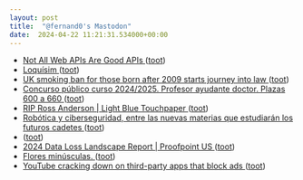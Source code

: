 ```yaml
---
layout: post
title:  "@fernand0's Mastodon"
date:  2024-04-22 11:21:31.534000+00:00
---
```

*  [Not All Web APIs Are Good APIs ](https://daringfireball.net/linked/2024/04/16/not-all-web-apis-are-good-api) ([toot](https://mastodon.social/@fernand0/112314606651354661))
*  [Loquísim ](https://mastodon.social/@fernand0/112314506123225690) ([toot](https://mastodon.social/@fernand0/112314506123225690))
*  [UK smoking ban for those born after 2009 starts journey into law ](https://www.bbc.com/news/uk-politics-6861543) ([toot](https://mastodon.social/@fernand0/112314301088438858))
*  [Concurso público curso 2024/2025. Profesor ayudante doctor. Plazas 600 a 660 ](https://recursoshumanos.unizar.es/convocatorias/personal-docente-contratado/21887) ([toot](https://mastodon.social/@fernand0/112314077610140073))
*  [RIP Ross Anderson \| Light Blue Touchpaper ](https://www.lightbluetouchpaper.org/2024/03/29/rip-ross-anderson) ([toot](https://mastodon.social/@fernand0/112313941483448814))
*  [Robótica y ciberseguridad, entre las nuevas materias que estudiarán los futuros cadetes  ](https://www.heraldo.es/noticias/aragon/2024/04/15/nuevo-grado-defensa-seguridad-materias-universidad-zaragoza-1726502.html) ([toot](https://mastodon.social/@fernand0/112312344507382585))
*  [ ](https://mastodon.social/users/fernand0/statuses/112310567066790766/activity) ([toot](https://mastodon.social/users/fernand0/statuses/112310567066790766/activity))
*  [2024 Data Loss Landscape Report \| Proofpoint US ](https://www.proofpoint.com/us/resources/threat-reports/data-loss-landscap) ([toot](https://mastodon.social/@fernand0/112310300375297799))
*  [Flores minúsculas. ](https://avecesunafoto.wordpress.com/2024/04/21/flores-minusculas) ([toot](https://mastodon.social/@fernand0/112310140126237873))
*  [YouTube cracking down on third-party apps that block ads ](https://9to5google.com/2024/04/15/youtube-app-block-ads) ([toot](https://mastodon.social/@fernand0/112310077947935757))
